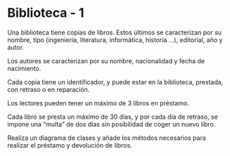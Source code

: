 # Biblioteca - 1
<p>Una	 biblioteca	 tiene	 copias	 de	 libros.	 Estos	 últimos se	 caracterizan	 por	 su	 nombre,	 tipo	
(ingeniería,	literatura,	informática,	historia	...),	editorial,	año	y	autor.</p>
<p>Los	autores	se	caracterizan	por	su	nombre,	nacionalidad	y	fecha	de nacimiento.</p>
<p>Cada	 copia	 tiene	 un	identificador,	y	 puede	estar	en	la	 biblioteca,	 prestada, con	 retraso	 o	en	
reparación.</p>
<p>Los	lectores	pueden	tener	un	máximo	de	3	libros	en	préstamo.</p>
<p>Cada	libro	se	presta	un	máximo	de	30	días,	y	por	cada	día	de	retraso,	se impone	una	“multa”
de	dos	días	sin	posibilidad	de	coger	un	nuevo	libro.</p>
<p>Realiza	 un	 diagrama	 de	 clases	 y	 añade	 los	 métodos	 necesarios	 para realizar	 el	 préstamo	 y	
devolución	de	libros.</p>
